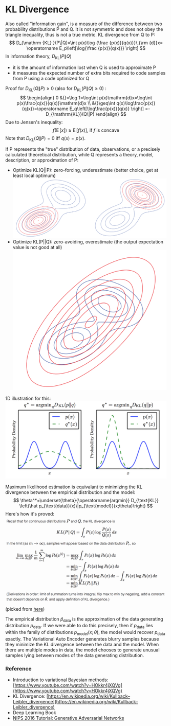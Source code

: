 # KL Divergence

Also called “information gain", is a measure of the difference between two probability distributions P and Q. It is not symmetric and does not obey the triangle inequality, thus is not a true metric.
KL divergence from Q to P:
$$
D_{\mathrm {KL} }(P\|Q)=\int p(x)\log {\frac {p(x)}{q(x)}}\,{\rm {d}}x=
\operatorname E_p\left[\log{\frac {p(x)}{q(x)}} \right]
$$
In information theory, $D_{\mathrm {KL} }(P\|Q)$
* it is the amount of information lost when Q is used to approximate P
* it measures the expected number of extra bits required to code samples from P using a code optimized for Q

Proof for $D_{\mathrm{KL}}(Q\|P)\geq 0$ (also for $D_{\mathrm{KL}}(P\|Q)\geq 0$) :
$$
\begin{align}
0
&{}=\log 1=\log\int p(x)\mathrm{d}x=\log\int p(x)\frac{q(x)}{q(x)}\mathrm{d}x \\
&{}\geq\int q(x)\log\frac{p(x)}{q(x)}=\operatorname E_q\left[\log\frac{p(x)}{q(x)} \right]
=-D_{\mathrm{KL}}(Q\|P)
\end{align}
$$
Due to Jensen's inequality:
$$
f(\operatorname E[x])\geq\operatorname E[f(x)]\text{, if }f\text{ is concave}
$$
Note that $D_{\mathrm{KL}}(Q\|P)= 0$ iff $q(x)=p(x)$.

If P represents the "true" distribution of data, observations, or a precisely calculated theoretical distribution, while Q represents a theory, model, description, or approximation of P:
* Optimize KL(Q||P): zero-forcing, underestimate (better choice, get at least local optimum)
![kl1](resources/kl1.png)
* Optimize KL(P||Q): zero-avoiding, overestimate (the output expectation value is not good at all)
![kl2](resources/kl2.png)

1D illustration for this:
![kl3](resources/kl3.png)

Maximum likelihood estimation is equivalant to minimizing the KL divergence between the empirical distribution and the model:
$$
\theta^*=\underset{\theta}{\operatorname{argmin}} D_{\text{KL}}
\left(\hat p_{\text{data}}(x)\|p_{\text{model}}(x;\theta)\right)
$$
Here's how it's proved:
![WX20170715-183642@2x.png](resources/kl-prove.png)
(picked from [here](http://www.alexirpan.com/2017/02/22/wasserstein-gan.html))

The empirical distribution $\hat p_{\text{data}}$ is the approximation of the data generating distribution $p_{\text{data}}$. If we were able to do this precisely, then if $p_{\text{data}}$ lies within the family of distributions $p_{\text{model}}(x; \theta)$, the model would recover $p_{\text{data}}$ exactly. 
The Variational Auto Encoder generates blurry samples because they minimize the KL divergence between the data and the model. When there are multiple modes in data, the model chooses to generate unusual samples lying between modes of the data generating distribution.

### Reference
- Introduction to variational Bayesian methods: [https://www.youtube.com/watch?v=HOkkr4jXQVg](https://www.youtube.com/watch?v=HOkkr4jXQVg)
- KL Divergence: [https://en.wikipedia.org/wiki/Kullback–Leibler_divergence](https://en.wikipedia.org/wiki/Kullback–Leibler_divergence)
- Deep Learning Book
- [NIPS 2016 Tutorial: Generative Adversarial Networks](https://arxiv.org/abs/1701.00160v4)